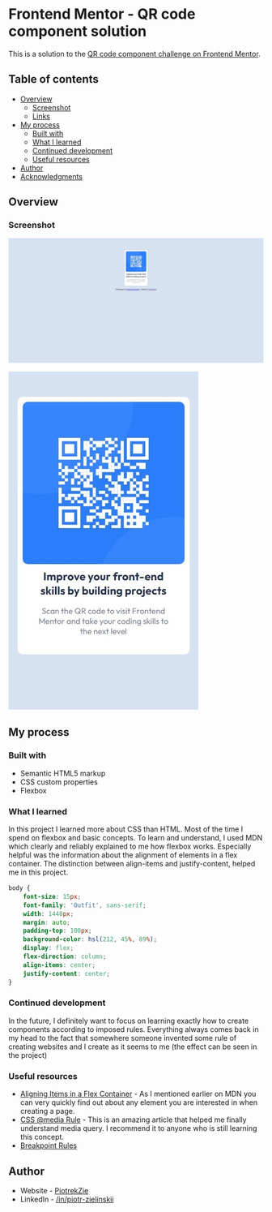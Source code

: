 # Frontend Mentor - QR code component solution

This is a solution to the [QR code component challenge on Frontend Mentor](https://www.frontendmentor.io/challenges/qr-code-component-iux_sIO_H).

## Table of contents

- [Overview](#overview)
  - [Screenshot](#screenshot)
  - [Links](#links)
- [My process](#my-process)
  - [Built with](#built-with)
  - [What I learned](#what-i-learned)
  - [Continued development](#continued-development)
  - [Useful resources](#useful-resources)
- [Author](#author)
- [Acknowledgments](#acknowledgments)

## Overview

### Screenshot

![Desktop Ver.](./screenshot.jpeg)


![Mobile(375px) Ver.](./screenshot1.jpeg)

## My process

### Built with

- Semantic HTML5 markup
- CSS custom properties
- Flexbox

### What I learned

In this project I learned more about CSS than HTML. Most of the time I spend on flexbox and basic concepts. To learn and understand, I used MDN which clearly and reliably explained to me how flexbox works. Especially helpful was the information about the alignment of elements in a flex container. The distinction between align-items and justify-content, helped me in this project.

```css
body {
    font-size: 15px;
    font-family: 'Outfit', sans-serif;
    width: 1440px;
    margin: auto;
    padding-top: 100px;
    background-color: hsl(212, 45%, 89%);
    display: flex;
    flex-direction: column;
    align-items: center;
    justify-content: center;
}
```

### Continued development

In the future, I definitely want to focus on learning exactly how to create components according to imposed rules. Everything always comes back in my head to the fact that somewhere someone invented some rule of creating websites and I create as it seems to me (the effect can be seen in the project)

### Useful resources

- [Aligning Items in a Flex Container](https://developer.mozilla.org/en-US/docs/Web/CSS/CSS_Flexible_Box_Layout/Aligning_Items_in_a_Flex_Container) - As I mentioned earlier on MDN you can very quickly find out about any element you are interested in when creating a page.
- [CSS @media Rule](https://www.w3schools.com/cssref/css3_pr_mediaquery.asp) - This is an amazing article that helped me finally understand media query. I recommend it to anyone who is still learning this concept.
- [Breakpoint Rules](https://dev.to/sobhandash/media-queries-and-breakpoints-2022-4gkm)


## Author

- Website - [PiotrekZie](https://piotrekzie.github.io/zielonsky-web/)
- LinkedIn - [/in/piotr-zielinskii](https://www.linkedin.com/in/piotr-zielinskii/)
